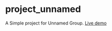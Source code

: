 # project_unnamed
A Simple project for Unnamed Group. <a href="https://rezwananitu.github.io/project_unnamed/" target="_blank">Live demo </a>
